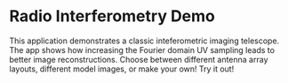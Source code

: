 # Radio Interferometry Demo

This application demonstrates a classic inteferometric imaging telescope. The app shows how increasing the Fourier domain UV sampling leads to better image reconstructions. Choose between different antenna array layouts, different model images, or make your own! Try it out!